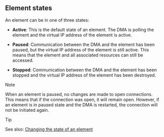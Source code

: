 ## Element states

An element can be in one of three states:

- **Active**: This is the default state of an element. The DMA is polling the element and the virtual IP address of the element is active.

- **Paused**: Communication between the DMA and the element has been paused, but the virtual IP address of the element is still active. This means that the element and all associated resources can still be accessed.

- **Stopped**: Communication between the DMA and the element has been stopped and the virtual IP address of the element has been destroyed.

> [!NOTE]
> When an element is paused, no changes are made to open connections. This means that if the connection was open, it will remain open. However, if an element is in paused state and the DMA is restarted, the connection will not be initiated again.

> [!TIP]
> See also:
> [Changing the state of an element](Changing_the_state_of_an_element.md) 
